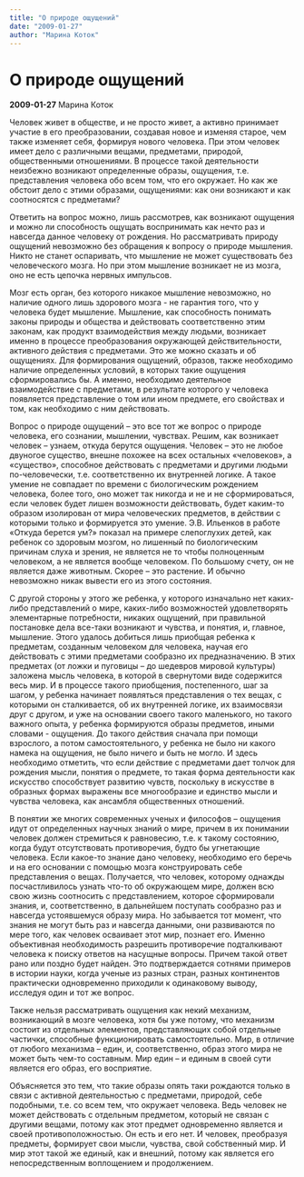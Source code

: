 ```yaml
---
title: "О природе ощущений"
date: "2009-01-27"
author: "Марина Коток"
---
```


# О природе ощущений

**2009-01-27** Марина Коток

Человек живет в обществе, и не просто живет, а активно принимает участие в его преобразовании, создавая новое и изменяя старое, чем также изменяет себя, формируя нового человека. При этом человек имеет дело с различными вещами, предметами, природой, общественными отношениями. В процессе такой деятельности неизбежно возникают определенные образы, ощущения, т.е. представления человека обо всем том, что его окружает. Но как же обстоит дело с этими образами, ощущениями: как они возникают и как соотносятся с предметами?

Ответить на вопрос можно, лишь рассмотрев, как возникают ощущения и можно ли способность ощущать воспринимать как нечто раз и навсегда данное человеку от рождения. Но рассматривать природу ощущений невозможно без обращения к вопросу о природе мышления. Никто не станет оспаривать, что мышление не может существовать без человеческого мозга. Но при этом мышление возникает не из мозга, оно не есть цепочка нервных импульсов.

Мозг есть орган, без которого никакое мышление невозможно, но наличие одного лишь здорового мозга - не гарантия того, что у человека будет мышление. Мышление, как способность понимать законы природы и общества и действовать соответственно этим законам, как продукт взаимодействия между людьми, возникает именно в процессе преобразования окружающей действительности, активного действия с предметами. Это же можно сказать и об ощущениях. Для формирования ощущений, образов, также необходимо наличие определенных условий, в которых такие ощущения сформировались бы. А именно, необходимо деятельное взаимодействие с предметами, в результате которого у человека появляется представление о том или ином предмете, его свойствах и том, как необходимо с ним действовать.

Вопрос о природе ощущений – это все тот же вопрос о природе человека, его сознании, мышлении, чувствах. Решим, как возникает человек – узнаем, откуда берутся ощущения. Человек – это не любое двуногое существо, внешне похожее на всех остальных «человеков», а «существо», способное действовать с предметами и другими людьми по-человечески, т.е. соответственно их внутренней логике. А такое умение не совпадает по времени с биологическим рождением человека, более того, оно может так никогда и не и не сформироваться, если человек будет лишен возможности действовать, будет каким-то образом изолирован от мира человеческих предметов, в действии с которыми только и формируется это умение. Э.В. Ильенков в работе «Откуда берется ум?» показал на примере слепоглухих детей, как ребенок со здоровым мозгом, но лишенный по биологическим причинам слуха и зрения, не является не то чтобы полноценным человеком, а не является вообще человеком. По большому счету, он не является даже животным. Скорее – это растение. И обычно невозможно никак вывести его из этого состояния.

С другой стороны у этого же ребенка, у которого изначально нет каких-либо представлений о мире, каких-либо возможностей удовлетворять элементарные потребности, никаких ощущений, при правильной постановке дела все-таки возникают и чувства, и понятия, и, главное, мышление. Этого удалось добиться лишь приобщая ребенка к предметам, созданным человеком для человека, научая его действовать с этими предметами сообразно их предназначению. В этих предметах (от ложки и пуговицы – до шедевров мировой культуры) заложена мысль человека, в которой в свернутоми виде содержится весь мир. И в процессе такого приобщения, постепенного, шаг за шагом, у ребенка начинает появляться представления о тех вещах, с которыми он сталкивается, об их внутренней логике, их взаимосвязи друг с другом, и уже на основании своего такого маленького, но такого важного опыта, у ребенка формируются образы предметов, иными словами - ощущения. До такого действия сначала при помощи взрослого, а потом самостоятельного, у ребенка не было ни какого намека на ощущения, не было ничего и быть не могло. И здесь необходимо отметить, что если действие с предметами дает толчок для рождения мысли, понятия о предмете, то такая форма деятельности как искусство способствует развитию чувств, поскольку в искусстве в образных формах выражены все многообразие и единство мысли и чувства человека, как ансамбля общественных отношений.

В понятии же многих современных ученых и философов – ощущения идут от определенных научных знаний о мире, причем в их понимании человек должен стремиться к равновесию, т.е. к такому состоянию, когда будут отсутствовать противоречия, будто бы угнетающие человека. Если какое-то знание дано человеку, необходимо его беречь и на его основании с помощью мозга конструировать себе представления о вещах. Получается, что человек, которому однажды посчастливилось узнать что-то об окружающем мире, должен всю свою жизнь соотносить с представлением, которое сформировали знания, и, соответственно, в дальнейшем поступать сообразно раз и навсегда устоявшемуся образу мира. Но забывается тот момент, что знания не могут быть раз и навсегда данными, они развиваются по мере того, как человек осваивает этот мир, познает его. Именно объективная необходимость разрешить противоречие подталкивают человека к поиску ответов на насущные вопросы. Причем такой ответ рано или поздно будет найден. Это подтверждается сотнями примеров в истории науки, когда ученые из разных стран, разных континентов практически одновременно приходили к одинаковому выводу, исследуя один и тот же вопрос.

Также нельзя рассматривать ощущения как некий механизм, возникающий в мозге человека, хотя бы уже потому, что механизм состоит из отдельных элементов, представляющих собой отдельные частички, способные функционировать самостоятельно. Мир, в отличие от любого механизма – един, и, соответственно, образ этого мира не может быть чем-то составным. Мир един – и единым в своей сути является его образ, его восприятие.

Объясняется это тем, что такие образы опять таки рождаются только в связи с активной деятельностью с предметами, природой, себе подобными, т.е. со всем тем, что окружает человека. Ведь человек не может действовать с отдельным предметом, который не связан с другими вещами, потому как этот предмет одновременно является и своей противоположностью. Он есть и его нет. И человек, преобразуя предметы, формирует свои мысли, чувства, свой собственный мир. И мир этот такой же единый, как и внешний, потому как является его непосредственным воплощением и продолжением.
